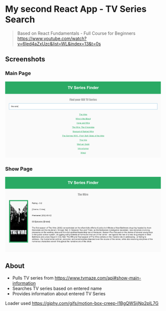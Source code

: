 # My second React App - TV Series Search

> Based on React Fundamentals - Full Course for Beginners https://www.youtube.com/watch?v=6Ied4aZxUzc&list=WL&index=13&t=0s

## Screenshots
### Main Page
![](main.png)

### Show Page
![](show.png)

## About
* Pulls TV series from https://www.tvmaze.com/api#show-main-information
* Searches TV series based on entered name
* Provides information about entered TV Series

Loader used https://giphy.com/gifs/motion-box-creep-l1BgQWSijNp2plL7G
